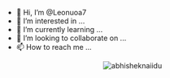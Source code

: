 - 👋 Hi, I’m @Leonuoa7
- 👀 I’m interested in ...
- 🌱 I’m currently learning ...
- 💞️ I’m looking to collaborate on ...
- 📫 How to reach me ...

<p align="center"> <img src="https://github-readme-stats.vercel.app/api?username=Leonuoa7&show_icons=true&theme=onedark&hide_border=false" alt="abhisheknaiidu" />
<!---
Leonuoa7/Leonuoa7 is a ✨ special ✨ repository because its `README.md` (this file) appears on your GitHub profile.
You can click the Preview link to take a look at your changes.
--->
